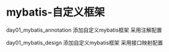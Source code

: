 # mybatis-自定义框架

day01_mybatis_annotation	添加自定义mybatis框架	采用注解配置

day01_mybatis_design      添加自定义mybatis框架	采用接口映射配置
